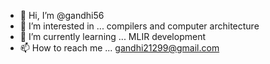 - 👋 Hi, I’m @gandhi56
- 👀 I’m interested in ... compilers and computer architecture
- 🌱 I’m currently learning ... MLIR development
- 📫 How to reach me ... gandhi21299@gmail.com

<!---
gandhi56/gandhi56 is a ✨ special ✨ repository because its `README.md` (this file) appears on your GitHub profile.
You can click the Preview link to take a look at your changes.
--->
